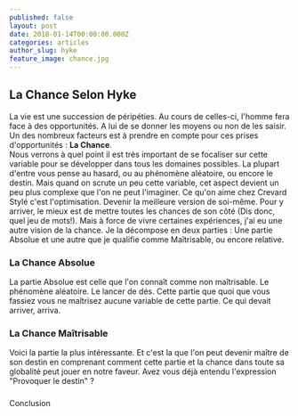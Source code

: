 ```yaml
---
published: false
layout: post
date: 2018-01-14T00:00:00.000Z
categories: articles
author_slug: hyke
feature_image: chance.jpg
---
```

## La Chance Selon Hyke

La vie est une succession de péripéties. Au cours de celles-ci, l'homme fera face à des opportunités. A lui de se donner les moyens ou non de les saisir. Un des nombreux facteurs est à prendre en compte pour ces prises d'opportunités : **La Chance**.  
Nous verrons à quel point il est très important de se focaliser sur cette variable pour se développer dans tous les domaines possibles.
La plupart d'entre vous pense au hasard, ou au phénomène aléatoire, ou encore le destin. Mais quand on scrute un peu cette variable, cet aspect devient un peu plus complexe que l'on ne peut l'imaginer.
Ce qu'on aime chez Crevard Stylé c'est l'optimisation. Devenir la meilleure version de soi-même. Pour y arriver, le mieux est de mettre toutes les chances de son côté (Dis donc, quel jeu de mots!). Mais à force de vivre certaines expériences, j'ai eu une autre vision de la chance. Je la décompose en deux parties : Une partie Absolue et une autre que je qualifie comme Maîtrisable, ou encore relative. 

### La Chance Absolue

La partie Absolue est celle que l'on connaît comme non maîtrisable. Le phénomène aléatoire. Le lancer de dés. Cette partie que quoi que vous fassiez vous ne maîtrisez aucune variable de cette partie. Ce qui devait arriver, arriva.

### La Chance Maîtrisable

Voici la partie la plus intéressante. Et c'est la que l'on peut devenir maître de son destin en comprenant comment cette partie et la chance dans toute sa globalité peut jouer en notre faveur. Avez vous déjà entendu l'expression "Provoquer le destin" ?

###

Conclusion
